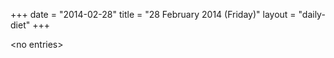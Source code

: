 +++
date = "2014-02-28"
title = "28 February 2014 (Friday)"
layout = "daily-diet"
+++

<p>&lt;no entries&gt;</p>